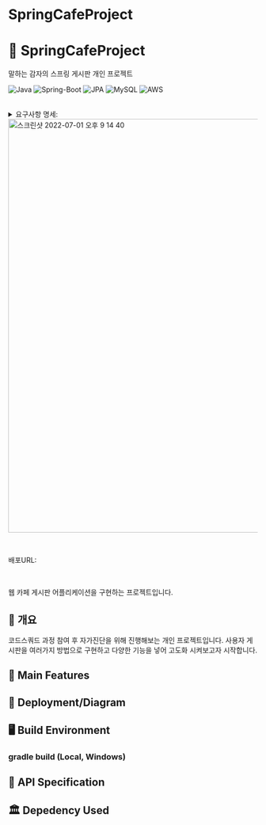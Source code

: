 # SpringCafeProject


# 🌲  SpringCafeProject
말하는 감자의 스프링 게시판 개인 프로젝트

![Java](https://img.shields.io/badge/JAVA-007396?style=for-the-badge&logo=java&logoColor=white)
![Spring-Boot](https://img.shields.io/badge/Spring-6DB33F?style=for-the-badge&logo=Spring&logoColor=white)
![JPA](https://img.shields.io/badge/jpa-00555?style=for-the-badge&logo=jpa&logoColor=white)
![MySQL](https://img.shields.io/badge/mysql-4479A1?style=for-the-badge&logo=mysql&logoColor=white)
![AWS](https://img.shields.io/badge/aws-232F3E?style=for-the-badge&logo=aws&logoColor=white)


</br>
<details markdown="1">
<summary> 요구사항 명세:</summary><br>

구현 필요 기능
1. 게시글 CRUD + 이미지 포함
2. 게시글 추천
3. 무한 대댓글 CRUD
4. 회원가입, 로그인 - oauth + JWT
5. admin 페이지

<br>

ERD:
<br></details><img width="836" alt="스크린샷 2022-07-01 오후 9 14 40" src="https://user-images.githubusercontent.com/64303390/176892407-224d05b0-59d3-40d3-be25-bcbc0e7e48e9.png">


</br>

배포URL:

</br>

웹 카페 게시판 어플리케이션을 구현하는 프로젝트입니다.

## 📖 개요

 코드스쿼드 과정 참여 후 자가진단을 위해 진행해보는 개인 프로젝트입니다.
 사용자 게시판을 여러가지 방법으로 구현하고 다양한 기능을 넣어 고도화 시켜보고자 시작합니다.


## 💎 Main Features



## 📐 Deployment/Diagram


## 🖥️ Build Environment


### gradle build (Local, Windows)


## 📃 API Specification


## 🏛️ Depedency Used


